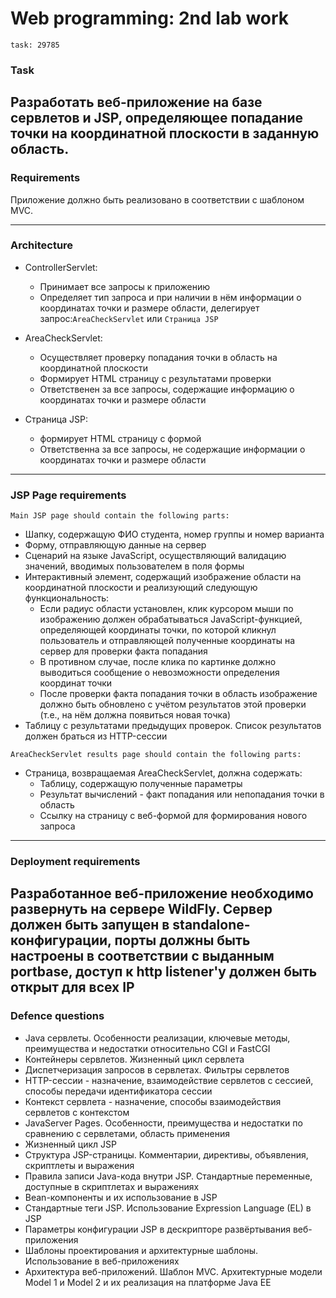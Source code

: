 # Web programming: 2nd lab work
```task: 29785```

### Task

Разработать веб-приложение на базе сервлетов и JSP, определяющее попадание точки на координатной 
плоскости в заданную область.
--------------------------------------------------------------------------------------------------

### Requirements
Приложение должно быть реализовано в соответствии с шаблоном MVC.

--------------------------------------------------------------------------------------------------

### Architecture
- ControllerServlet:
  - Принимает все запросы к приложению
  - Определяет тип запроса и при наличии в нём информации о координатах точки и размере области, делегирует запрос:```AreaCheckServlet``` или ```Страница JSP```

- AreaCheckServlet:
  - Осуществляет проверку попадания точки в область на координатной плоскости
  - Формирует HTML страницу с результатами проверки
  - Ответственен за все запросы, содержащие информацию о координатах точки и размере области

- Страница JSP:
  - формирует HTML страницу с формой
  - Ответственна за все запросы, не содержащие информации о координатах точки и размере области
--------------------------------------------------------------------------------------------------

### JSP Page requirements
```Main JSP page should contain the following parts:```
- Шапку, содержащую ФИО студента, номер группы и номер варианта
- Форму, отправляющую данные на сервер
- Сценарий на языке JavaScript, осуществляющий валидацию значений, вводимых пользователем в поля формы
- Интерактивный элемент, содержащий изображение области на координатной плоскости и реализующий следующую функциональность:
  - Если радиус области установлен, клик курсором мыши по изображению должен обрабатываться JavaScript-функцией, определяющей координаты точки, по которой кликнул пользователь и отправляющей полученные координаты на сервер для проверки факта попадания
  - В противном случае, после клика по картинке должно выводиться сообщение о невозможности определения координат точки
  - После проверки факта попадания точки в область изображение должно быть обновлено с учётом результатов этой проверки (т.е., на нём должна появиться новая точка)
- Таблицу с результатами предыдущих проверок. Список результатов должен браться из HTTP-сессии

```AreaCheckServlet results page should contain the following parts:```
- Страница, возвращаемая AreaCheckServlet, должна содержать:
  - Таблицу, содержащую полученные параметры
  - Результат вычислений - факт попадания или непопадания точки в область
  - Ссылку на страницу с веб-формой для формирования нового запроса
--------------------------------------------------------------------------------------------------

### Deployment requirements

Разработанное веб-приложение необходимо развернуть на сервере WildFly. Сервер должен быть запущен в standalone-конфигурации, 
порты должны быть настроены в соответствии с выданным portbase, доступ к http listener'у должен быть открыт для всех IP
--------------------------------------------------------------------------------------------------

### Defence questions
- Java сервлеты. Особенности реализации, ключевые методы, преимущества и недостатки относительно CGI и FastCGI
- Контейнеры сервлетов. Жизненный цикл сервлета
- Диспетчеризация запросов в сервлетах. Фильтры сервлетов
- HTTP-сессии - назначение, взаимодействие сервлетов с сессией, способы передачи идентификатора сессии
- Контекст сервлета - назначение, способы взаимодействия сервлетов с контекстом
- JavaServer Pages. Особенности, преимущества и недостатки по сравнению с сервлетами, область применения
- Жизненный цикл JSP
- Структура JSP-страницы. Комментарии, директивы, объявления, скриптлеты и выражения
- Правила записи Java-кода внутри JSP. Стандартные переменные, доступные в скриптлетах и выражениях
- Bean-компоненты и их использование в JSP
- Стандартные теги JSP. Использование Expression Language (EL) в JSP
- Параметры конфигурации JSP в дескрипторе развёртывания веб-приложения
- Шаблоны проектирования и архитектурные шаблоны. Использование в веб-приложениях
- Архитектура веб-приложений. Шаблон MVC. Архитектурные модели Model 1 и Model 2 и их реализация на платформе Java EE
